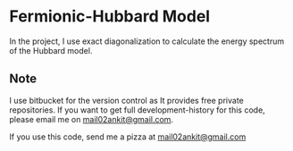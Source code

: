 # Fermionic-Hubbard Model

In the project, I use exact diagonalization to calculate the energy spectrum of the Hubbard model.

## Note
I use bitbucket for the version control as It provides free private repositories. If you want to get full
development-history for this code, please email me on mail02ankit@gmail.com.
                                                                                                                                                                            
If you use this code, send me a pizza at mail02ankit@gmail.com

